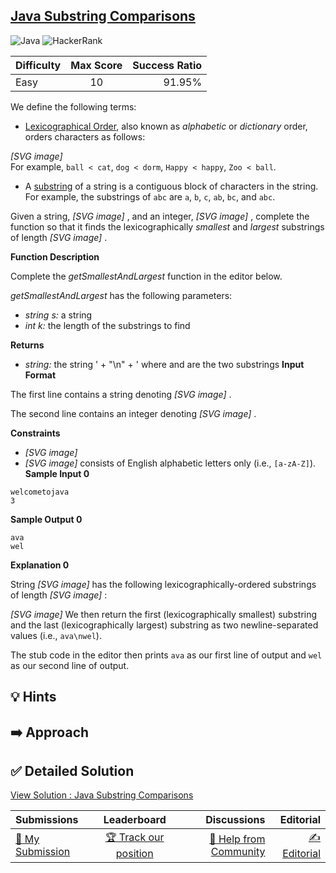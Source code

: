 ## [Java Substring Comparisons](https://www.hackerrank.com/challenges/java-string-compare)

![Java](https://img.shields.io/badge/java-%23ED8B00.svg?style=for-the-badge&logo=openjdk&logoColor=white) ![HackerRank](https://img.shields.io/badge/-Hackerrank-2EC866?style=for-the-badge&logo=HackerRank&logoColor=white)

| Difficulty | Max Score | Success Ratio |
|:-----------|:------------:|------------:|
| Easy       | 10      | 91.95%        |

We define the following terms:


* [Lexicographical Order](https://en.wikipedia.org/wiki/Lexicographical_order), also known as *alphabetic* or *dictionary* order, orders characters as follows:   



 *[SVG image]*  
For example, `ball < cat`, `dog < dorm`, `Happy < happy`, `Zoo < ball`.
* A [substring](https://en.wikipedia.org/wiki/Substring) of a string is a contiguous block of characters in the string. For example, the substrings of `abc` are `a`, `b`, `c`, `ab`, `bc`, and `abc`.


Given a string,  *[SVG image]* , and an integer,  *[SVG image]* , complete the function so that it finds the lexicographically *smallest* and *largest* substrings of length  *[SVG image]* . 


**Function Description** 


Complete the *getSmallestAndLargest* function in the editor below. 


*getSmallestAndLargest* has the following parameters: 


* *string s:* a string
* *int k:* the length of the substrings to find


**Returns** 


* *string:* the string ' \+ "\\n" \+ ' where and are the two substrings
**Input Format**

The first line contains a string denoting  *[SVG image]* .   

The second line contains an integer denoting  *[SVG image]* .

**Constraints**

* *[SVG image]*
* *[SVG image]*  consists of English alphabetic letters only (i.e., `[a-zA-Z]`).
**Sample Input 0**


```
welcometojava
3

```

**Sample Output 0**


```
ava
wel

```

**Explanation 0**

String  *[SVG image]*  has the following lexicographically\-ordered substrings of length  *[SVG image]* :


 *[SVG image]* 
We then return the first (lexicographically smallest) substring and the last (lexicographically largest) substring as two newline\-separated values (i.e., `ava\nwel`).


The stub code in the editor then prints `ava` as our first line of output and `wel` as our second line of output.


## 💡 Hints 

## ➡️ Approach 

## ✅ Detailed Solution
[View Solution : Java Substring Comparisons](./Solution.java)

| Submissions | Leaderboard| Discussions | Editorial |
|:-----------|:------------:|------------:|------------:|
| [📝 My Submission](https://www.hackerrank.com/challenges/java-string-compare/submissions) | [🏆 Track our position](https://www.hackerrank.com/challenges/java-string-compare/leaderboard) | [🤔 Help from Community](https://www.hackerrank.com/challenges/java-string-compare/forum) | [✍️ Editorial](https://www.hackerrank.com/challenges/java-string-compare/editorial) |

